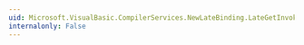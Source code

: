 ```yaml
---
uid: Microsoft.VisualBasic.CompilerServices.NewLateBinding.LateGetInvokeDefault(System.Object,System.Object[],System.String[],System.Boolean)
internalonly: False
---
```

